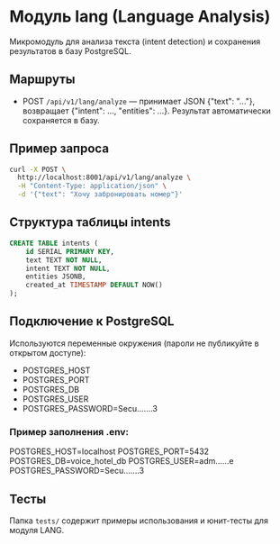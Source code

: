 # Модуль lang (Language Analysis)

Микромодуль для анализа текста (intent detection) и сохранения результатов в базу PostgreSQL.

## Маршруты
- POST `/api/v1/lang/analyze` — принимает JSON {"text": "..."}, возвращает {"intent": ..., "entities": ...}. Результат автоматически сохраняется в базу.

## Пример запроса

```bash
curl -X POST \
  http://localhost:8001/api/v1/lang/analyze \
  -H "Content-Type: application/json" \
  -d '{"text": "Хочу забронировать номер"}'
```

## Структура таблицы intents

```sql
CREATE TABLE intents (
    id SERIAL PRIMARY KEY,
    text TEXT NOT NULL,
    intent TEXT NOT NULL,
    entities JSONB,
    created_at TIMESTAMP DEFAULT NOW()
);
```

## Подключение к PostgreSQL
Используются переменные окружения (пароли не публикуйте в открытом доступе):
- POSTGRES_HOST
- POSTGRES_PORT
- POSTGRES_DB
- POSTGRES_USER
- POSTGRES_PASSWORD=Secu.......3

### Пример заполнения .env:

POSTGRES_HOST=localhost
POSTGRES_PORT=5432
POSTGRES_DB=voice_hotel_db
POSTGRES_USER=adm......e
POSTGRES_PASSWORD=Secu.......3

## Тесты

Папка `tests/` содержит примеры использования и юнит-тесты для модуля LANG. 